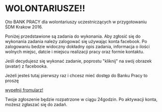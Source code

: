 # WOLONTARIUSZE!!

Oto BANK PRACY dla wolontariuszy uczestniczących w przygotowaniu ŚDM Krakow 2016.

Poniżej przedstawione są zadania do wykonania. 
Aby zgłosić się do wykonania zadania należy zalogować się używając konta facebook.
Po zalogowaniu bedzie widoczny dokładny opis zadania, informacja o ilości wolnych miejsc, datcie i miejscu realizacji pracy oraz formie kontaktu.

Jeśli decydujesz się wykonać zadanie, poprostu "kliknij" na swój obrazek (avatar) z facebooka. 

Jeżeli jesteś tutaj pierwszy raz i chcesz mieć dostęp do Banku Pracy to proszę

<p class="text-center">
  <a class="btn btn-primary btn-lg" href="https://docs.google.com/forms/d/1fAwTgvJ_qWnGvgcmB8ZoUwJTwEnbAK7couKQIOIKRss/viewform" role="button">wypełnij fromularz!</a>
</p>

Twoje zgłoszenie będzie rozpatrzone w ciągu 24godzin. Po aktywacji konta, możesz zgłaszać się do zadań.
